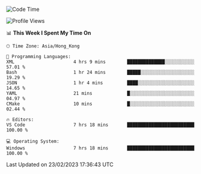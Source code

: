 <!--START_SECTION:waka-->
![Code Time](http://img.shields.io/badge/Code%20Time-35%20hrs%202%20mins-blue)

![Profile Views](http://img.shields.io/badge/Profile%20Views-5-blue)

📊 **This Week I Spent My Time On** 

```text
🕑︎ Time Zone: Asia/Hong_Kong

💬 Programming Languages: 
XML                      4 hrs 9 mins        ██████████████░░░░░░░░░░░   57.01 % 
Bash                     1 hr 24 mins        █████░░░░░░░░░░░░░░░░░░░░   19.29 % 
JSON                     1 hr 4 mins         ████░░░░░░░░░░░░░░░░░░░░░   14.65 % 
YAML                     21 mins             █░░░░░░░░░░░░░░░░░░░░░░░░   04.97 % 
CMake                    10 mins             █░░░░░░░░░░░░░░░░░░░░░░░░   02.44 % 

🔥 Editors: 
VS Code                  7 hrs 18 mins       █████████████████████████   100.00 % 

💻 Operating System: 
Windows                  7 hrs 18 mins       █████████████████████████   100.00 % 
```


 Last Updated on 23/02/2023 17:36:43 UTC
<!--END_SECTION:waka-->
